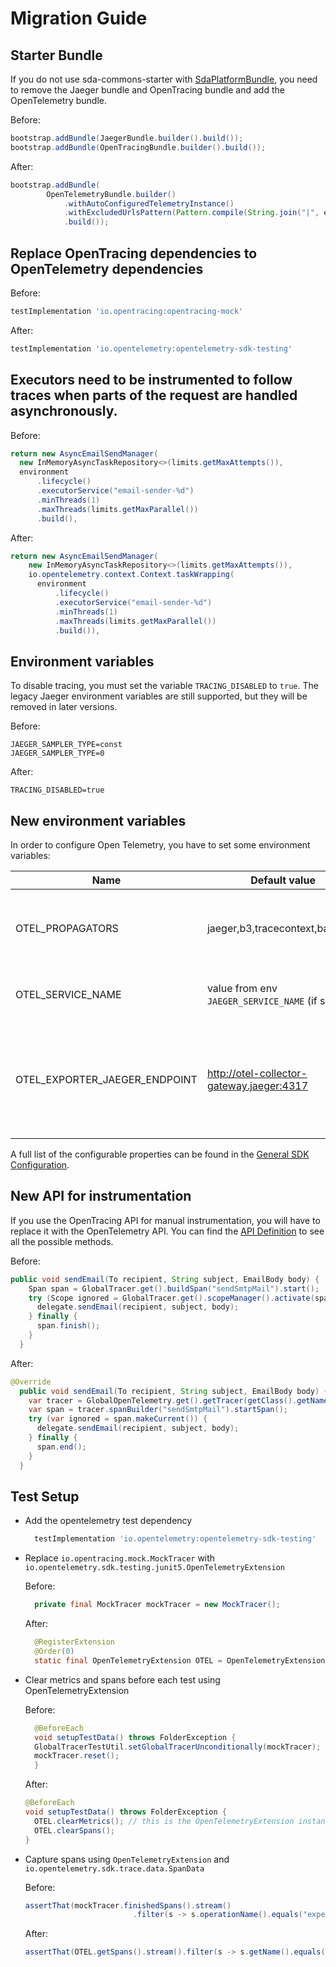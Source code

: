 # Migration Guide

## Starter Bundle
 If you do not use sda-commons-starter with [SdaPlatformBundle](../../sda-commons-starter/src/main/java/org/sdase/commons/starter/SdaPlatformBundle.java), you need to remove the Jaeger bundle and OpenTracing bundle and add the OpenTelemetry bundle.

Before:
```java
bootstrap.addBundle(JaegerBundle.builder().build());
bootstrap.addBundle(OpenTracingBundle.builder().build());
```

After:
```java
bootstrap.addBundle(
        OpenTelemetryBundle.builder()
            .withAutoConfiguredTelemetryInstance()
            .withExcludedUrlsPattern(Pattern.compile(String.join("|", excludedTracingUrls)))
            .build());
```

## Replace OpenTracing dependencies to OpenTelemetry dependencies

Before:
```gradle
testImplementation 'io.opentracing:opentracing-mock'
```

After:
```gradle
testImplementation 'io.opentelemetry:opentelemetry-sdk-testing'
```

## Executors need to be instrumented to follow traces when parts of the request are handled asynchronously.

Before: 
```java
return new AsyncEmailSendManager(
  new InMemoryAsyncTaskRepository<>(limits.getMaxAttempts()),
  environment
      .lifecycle()
      .executorService("email-sender-%d")
      .minThreads(1)
      .maxThreads(limits.getMaxParallel())
      .build(),
```

After:

```java
return new AsyncEmailSendManager(
    new InMemoryAsyncTaskRepository<>(limits.getMaxAttempts()),
    io.opentelemetry.context.Context.taskWrapping(
      environment
          .lifecycle()
          .executorService("email-sender-%d")
          .minThreads(1)
          .maxThreads(limits.getMaxParallel())
          .build()),
```

## Environment variables

To disable tracing, you must set the variable `TRACING_DISABLED` to `true`. The legacy Jaeger environment variables are still supported, but they will be removed in later versions.

Before:
```properties
JAEGER_SAMPLER_TYPE=const
JAEGER_SAMPLER_TYPE=0
```

After:
```properties
TRACING_DISABLED=true
```

## New environment variables
In order to configure Open Telemetry, you have to set some environment variables:

| Name                          | Default value                                 | Description                                                                      |
|-------------------------------|-----------------------------------------------|----------------------------------------------------------------------------------|
| OTEL_PROPAGATORS              | jaeger,b3,tracecontext,baggage                | Propagators to be used as a comma-separated list                                 |
| OTEL_SERVICE_NAME             | value from env `JAEGER_SERVICE_NAME` (if set) | The service name that will appear on tracing                                     |
| OTEL_EXPORTER_JAEGER_ENDPOINT | http://otel-collector-gateway.jaeger:4317     | Full URL of the Jaeger HTTP endpoint. The URL must point to the jaeger collector |

A full list of the configurable properties can be found in the [General SDK Configuration](https://opentelemetry.io/docs/reference/specification/sdk-environment-variables/).

## New API for instrumentation
If you use the OpenTracing API for manual instrumentation, you will have to replace it with the OpenTelemetry API. You can find the [API Definition](https://www.javadoc.io/static/io.opentelemetry/opentelemetry-api/1.0.1/io/opentelemetry/api/GlobalOpenTelemetry.html) to see all the possible methods.

Before:
```java
public void sendEmail(To recipient, String subject, EmailBody body) {
    Span span = GlobalTracer.get().buildSpan("sendSmtpMail").start();
    try (Scope ignored = GlobalTracer.get().scopeManager().activate(span)) {
      delegate.sendEmail(recipient, subject, body);
    } finally {
      span.finish();
    }
  }
```

After:
```java
@Override
  public void sendEmail(To recipient, String subject, EmailBody body) {
    var tracer = GlobalOpenTelemetry.get().getTracer(getClass().getName());
    var span = tracer.spanBuilder("sendSmtpMail").startSpan();
    try (var ignored = span.makeCurrent()) {
      delegate.sendEmail(recipient, subject, body);
    } finally {
      span.end();
    }
  }
```

## Test Setup

- Add the opentelemetry test dependency
  ```gradle
    testImplementation 'io.opentelemetry:opentelemetry-sdk-testing' 
  ```

- Replace `io.opentracing.mock.MockTracer` with `io.opentelemetry.sdk.testing.junit5.OpenTelemetryExtension`

    Before:
    ```java
      private final MockTracer mockTracer = new MockTracer();
    ```
  
    After:
    ```java
      @RegisterExtension
      @Order(0)
      static final OpenTelemetryExtension OTEL = OpenTelemetryExtension.create();
    ```

- Clear metrics and spans before each test using OpenTelemetryExtension

  Before:

  ```java
    @BeforeEach
    void setupTestData() throws FolderException {
    GlobalTracerTestUtil.setGlobalTracerUnconditionally(mockTracer);
    mockTracer.reset();
    }
  ``` 
  After:
  ```java
  @BeforeEach
  void setupTestData() throws FolderException {
    OTEL.clearMetrics(); // this is the OpenTelemetryExtension instance
    OTEL.clearSpans();
  }
  ```
  
- Capture spans using `OpenTelemetryExtension` and `io.opentelemetry.sdk.trace.data.SpanData`

    Before:
    ```java
    assertThat(mockTracer.finishedSpans().stream()
                            .filter(s -> s.operationName().equals("expectedTracing")));
    ```
    After:
    ```java
    assertThat(OTEL.getSpans().stream().filter(s -> s.getName().equals("expectedTracing")));
    ```
  
